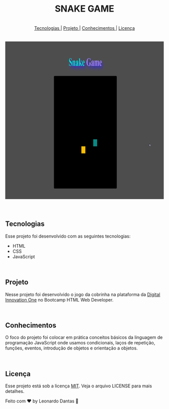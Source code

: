 <h1 align="center"> SNAKE GAME </h1>

<br>

<nav align="center">
          <a href="#Technologies">Tecnologias </a>|
          <a href="#Project">Projeto </a>|
          <a href="#knowledge">Conhecimentos </a>|
          <a href="#license">Licença</a>
        </nav>
<br>
<br>

<div align="center" >
<img src="images/gif.gif" height="500" alt="Gif game">
</div>

<br>
<br>

<h2 id="Technologies"> Tecnologias </h2>

Esse projeto foi desenvolvido com as seguintes tecnologias:

- HTML
- CSS
- JavaScript

<br>

<h2 id="Project"> Projeto </h2>

Nesse projeto foi desenvolvido o jogo da cobrinha na plataforma da <a href="digitalinnovation.one/">Digital Innovation One</a> no Bootcamp HTML Web Developer.

<br>

<h2 id="knowledge"> Conhecimentos </h2>

O foco do projeto foi colocar em prática conceitos básicos da linguagem de programação JavaScript onde usamos condicionais, laços de repetição, funções, eventos, introdução de objetos e orientação a objetos.

<br>

<h2 id="license"> Licença </h2>
Esse projeto está sob a licença <a href="https://choosealicense.com/licenses/mit//">MIT</a>. Veja o arquivo LICENSE para mais detalhes.

Feito com ♥ by Leonardo Dantas 👋
